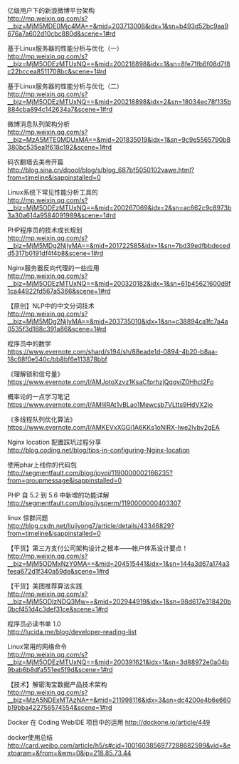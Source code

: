 亿级用户下的新浪微博平台架构  
<http://mp.weixin.qq.com/s?__biz=MjM5MDE0Mjc4MA==&mid=203713008&idx=1&sn=b493d52bc9aa9676a7a602d10cbc880d&scene=1#rd>

基于Linux服务器的性能分析与优化（一）  
<http://mp.weixin.qq.com/s?__biz=MjM5ODEzMTUxNQ==&mid=200218898&idx=1&sn=8fe71fb6f08d7f8c22bccea8511708bc&scene=1#rd>

基于Linux服务器的性能分析与优化（二）  
<http://mp.weixin.qq.com/s?__biz=MjM5ODEzMTUxNQ==&mid=200218898&idx=2&sn=18034ec78f135b884cba894c142634a7&scene=1#rd>

微博消息队列架构分析  
<http://mp.weixin.qq.com/s?__biz=MzA5MTE0MDUxMA==&mid=201835019&idx=1&sn=9c9e5565790b8380bc535ea1f618c192&scene=1#rd>

码农翻墙去美帝开篇  
<http://blog.sina.cn/dpool/blog/s/blog_687bf5050102vawe.html?from=timeline&isappinstalled=0>

Linux系统下常见性能分析工具的  
<http://mp.weixin.qq.com/s?__biz=MjM5ODEzMTUxNQ==&mid=200267069&idx=2&sn=ac662c9c8973b3a30a614a9584091989&scene=1#rd>

PHP程序员的技术成长规划  
<http://mp.weixin.qq.com/s?__biz=MjM5MDg2NjIyMA==&mid=201722585&idx=1&sn=7bd39edfbbdecedd5317b0191df4f4b8&scene=1#rd>

Nginx服务器反向代理的一些应用  
<http://mp.weixin.qq.com/s?__biz=MjM5ODEzMTUxNQ==&mid=200320182&idx=1&sn=61b45621600d8f1ca44922fd567a5366&scene=1#rd>

【原创】NLP中的中文分词技术  
<http://mp.weixin.qq.com/s?__biz=MjM5MDg2NjIyMA==&mid=203735010&idx=1&sn=c38894ca1fc7a4a0535f3d188c391a86&scene=1#rd>

程序员中的数学  
<https://www.evernote.com/shard/s194/sh/88eade1d-0894-4b20-b8aa-18c68f0e540c/bb8bf6e113878bbf>

《理解锁和信号量》  
<https://www.evernote.com/l/AMJotoXzvz1KsaCfprhzjQqqyiZ0Hhcl2Fo>

概率论的一点学习笔记  
<https://www.evernote.com/l/AMIilRAt1vBLao1Mewcsb7VLtts9HdVX2jo>

《多线程队列优化算法》  
<https://www.evernote.com/l/AMKEVxXGGi1A6KKs1oNlRX-Iwe2lvbv2gEA>

Nginx location 配置踩坑过程分享  
<http://blog.coding.net/blog/tips-in-configuring-Nginx-location>

使用phar上线你的代码包  
<http://segmentfault.com/blog/joyqi/1190000002166235?from=groupmessage&isappinstalled=0>

PHP 自 5.2 到 5.6 中新增的功能详解  
<http://segmentfault.com/blog/jysperm/1190000000403307>

linux 惊群问题  
<http://blog.csdn.net/liujiyong7/article/details/43346829?from=timeline&isappinstalled=0>

【干货】第三方支付公司架构设计之根本——帐户体系设计要点！  
<http://mp.weixin.qq.com/s?__biz=MjM5ODMxNzY0MA==&mid=204515441&idx=1&sn=144a3d67a174a3feea672d1f340a59de&scene=1#rd>

【干货】美团推荐算法实践  
<http://mp.weixin.qq.com/s?__biz=MjM5ODIzNDQ3Mw==&mid=202944919&idx=1&sn=98d617e318420b0bcf451d4c3def31ce&scene=1#rd>

程序员必读书单 1.0  
<http://lucida.me/blog/developer-reading-list>

Linux常用的网络命令  
<http://mp.weixin.qq.com/s?__biz=MjM5ODEzMTUxNQ==&mid=200391621&idx=1&sn=3d88972e0a04b9bab6b8dfa551ee5f9d&scene=1#rd>

【技术】解密淘宝数据产品技术架构  
<http://mp.weixin.qq.com/s?__biz=MzA5NDExMTAzNA==&mid=211998116&idx=3&sn=dc4200e4b6e660b19bba422756574554&scene=1#rd>

Docker 在 Coding WebIDE 项目中的运用
<http://dockone.io/article/449>

​docker使用总结
<http://card.weibo.com/article/h5/s#cid=1001603856977288682599&vid=&extparam=&from=&wm=0&ip=218.85.73.44>
